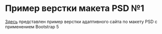 # Пример верстки макета PSD №1

[Здесь](https://olgaglot.github.io/site_PSD_1/) представлен пример верстки адаптивного сайта по макету PSD c применением Bootstrap 5
